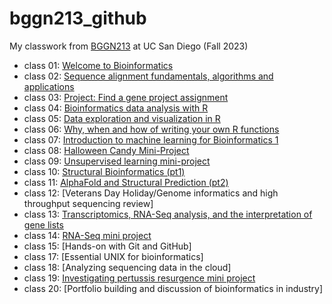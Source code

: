 # bggn213_github
My classwork from [BGGN213](https://bioboot.github.io/bggn213_F23/) at UC San Diego (Fall 2023)

- class 01: [Welcome to Bioinformatics](https://github.com/Jiachen24/bggn213_github/tree/main/week1)
- class 02: [Sequence alignment fundamentals, algorithms and applications](https://github.com/Jiachen24/bggn213_github/tree/main/week1)
- class 03: [Project: Find a gene project assignment](https://github.com/Jiachen24/bggn213_github/tree/main/week2)
- class 04: [Bioinformatics data analysis with R](https://github.com/Jiachen24/bggn213_github/tree/main/week2)
- class 05: [Data exploration and visualization in R](https://github.com/Jiachen24/bggn213_github/tree/main/class05)
- class 06: [Why, when and how of writing your own R functions](https://github.com/Jiachen24/bggn213_github/tree/main/class06)
- class 07: [Introduction to machine learning for Bioinformatics 1](https://github.com/Jiachen24/bggn213_github/tree/main/class07)
- class 08: [Halloween Candy Mini-Project](https://github.com/Jiachen24/bggn213_github/tree/main/class08)
- class 09: [Unsupervised learning mini-project](https://github.com/Jiachen24/bggn213_github/tree/main/class09)
- class 10: [Structural Bioinformatics (pt1)](https://github.com/Jiachen24/bggn213_github/tree/main/class10)
- class 11: [AlphaFold and Structural Prediction (pt2)](https://github.com/Jiachen24/bggn213_github/tree/main/class11)
- class 12: [Veterans Day Holiday/Genome informatics and high throughput sequencing review]
- class 13: [Transcriptomics, RNA-Seq analysis, and the interpretation of gene lists](https://github.com/Jiachen24/bggn213_github/tree/main/class13)
- class 14: [RNA-Seq mini project](https://github.com/Jiachen24/bggn213_github/blob/main/class14/class14.pdf)
- class 15: [Hands-on with Git and GitHub]
- class 17: [Essential UNIX for bioinformatics]
- class 18: [Analyzing sequencing data in the cloud]
- class 19: [Investigating pertussis resurgence mini project](https://github.com/Jiachen24/bggn213_github/tree/main/class19)
- class 20: [Portfolio building and discussion of bioinformatics in industry]
